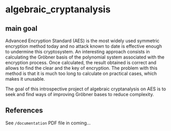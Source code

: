 # algebraic_cryptanalysis

## main goal

Advanced Encryption Standard (AES) is the most widely used symmetric encryption method today and no attack known to date is effective enough to undermine this cryptosystem. An interesting approach consists in calculating the Gröbner basis of the polynomial system associated with the encryption process. Once calculated, the result obtained is correct and allows to find the clear and the key of encryption. The problem with this method is that it is much too long to calculate on practical cases, which makes it unusable.

The goal of this introspective project of algebraic cryptanalysis on AES is to seek and find ways of improving Gröbner bases to reduce complexity. 

## References
See `/documentation`
PDF file in coming...
